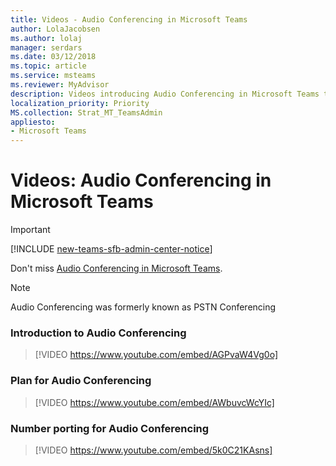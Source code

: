 ```yaml
---
title: Videos - Audio Conferencing in Microsoft Teams
author: LolaJacobsen
ms.author: lolaj
manager: serdars
ms.date: 03/12/2018
ms.topic: article
ms.service: msteams
ms.reviewer: MyAdvisor
description: Videos introducing Audio Conferencing in Microsoft Teams to the IT admin.
localization_priority: Priority
MS.collection: Strat_MT_TeamsAdmin
appliesto: 
- Microsoft Teams
---
```


Videos: Audio Conferencing in Microsoft Teams
=============================================
> [!IMPORTANT]
> [!INCLUDE [new-teams-sfb-admin-center-notice](includes/new-teams-sfb-admin-center-notice.md)]

Don't miss [Audio Conferencing in Microsoft Teams](audio-conferencing.md).

> [!NOTE]
> Audio Conferencing was formerly known as PSTN Conferencing


### Introduction to Audio Conferencing
> [!VIDEO https://www.youtube.com/embed/AGPvaW4Vg0o]

### Plan for Audio Conferencing
> [!VIDEO https://www.youtube.com/embed/AWbuvcWcYIc]

### Number porting for Audio Conferencing
> [!VIDEO https://www.youtube.com/embed/5k0C21KAsns]